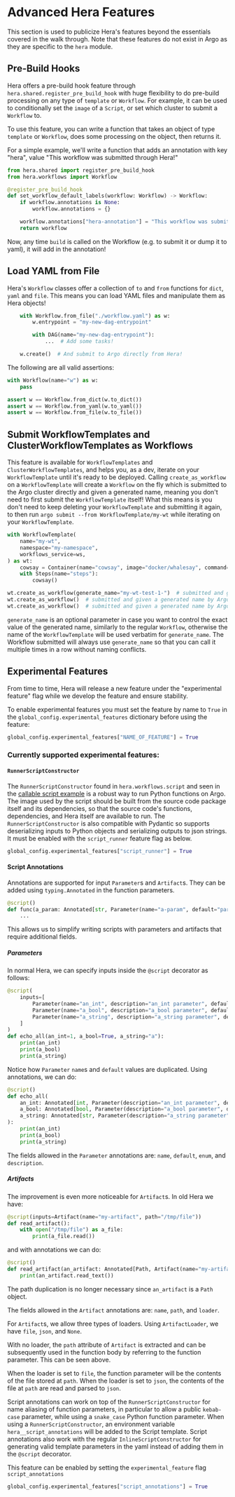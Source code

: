 # Advanced Hera Features

This section is used to publicize Hera's features beyond the essentials covered in the walk through. Note that these
features do not exist in Argo as they are specific to the `hera` module.

## Pre-Build Hooks

Hera offers a pre-build hook feature through `hera.shared.register_pre_build_hook` with huge flexibility to do pre-build
processing on any type of `template` or `Workflow`. For example, it can be used to conditionally set the `image` of a
`Script`, or set which cluster to submit a `Workflow` to.

To use this feature, you can write a function that takes an object of type `template` or `Workflow`, does some
processing on the object, then returns it.

For a simple example, we'll write a function that adds an annotation with key "hera", value "This workflow was submitted
through Hera!"

```py
from hera.shared import register_pre_build_hook
from hera.workflows import Workflow

@register_pre_build_hook
def set_workflow_default_labels(workflow: Workflow) -> Workflow:
    if workflow.annotations is None:
        workflow.annotations = {}

    workflow.annotations["hera-annotation"] = "This workflow was submitted through Hera!"
    return workflow

```

Now, any time `build` is called on the Workflow (e.g. to submit it or dump it to yaml), it will add in the annotation!

## Load YAML from File

Hera's `Workflow` classes offer a collection of `to` and `from` functions for `dict`, `yaml` and `file`. This
means you can load YAML files and manipulate them as Hera objects!

```py
    with Workflow.from_file("./workflow.yaml") as w:
        w.entrypoint = "my-new-dag-entrypoint"

        with DAG(name="my-new-dag-entrypoint"):
            ...  # Add some tasks!

    w.create()  # And submit to Argo directly from Hera!
```

The following are all valid assertions:

```py
with Workflow(name="w") as w:
    pass

assert w == Workflow.from_dict(w.to_dict())
assert w == Workflow.from_yaml(w.to_yaml())
assert w == Workflow.from_file(w.to_file())
```

## Submit WorkflowTemplates and ClusterWorkflowTemplates as Workflows

This feature is available for `WorkflowTemplates` and `ClusterWorkflowTemplates`, and helps you, as a dev, iterate on
your `WorkflowTemplate` until it's ready to be deployed. Calling `create_as_workflow` on a `WorkflowTemplate` will
create a `Workflow` on the fly which is submitted to the Argo cluster directly and given a generated name, meaning you
don't need to first submit the `WorkflowTemplate` itself! What this means is you don't need to keep deleting your
`WorkflowTemplate` and submitting it again, to then run `argo submit --from WorkflowTemplate/my-wt` while iterating
on your `WorkflowTemplate`.

```py
with WorkflowTemplate(
    name="my-wt",
    namespace="my-namespace",
    workflows_service=ws,
) as wt:
    cowsay = Container(name="cowsay", image="docker/whalesay", command=["cowsay", "foo"])
    with Steps(name="steps"):
        cowsay()

wt.create_as_workflow(generate_name="my-wt-test-1-")  # submitted and given a generated name by Argo like "my-wt-test-1-abcde"
wt.create_as_workflow()  # submitted and given a generated name by Argo like "my-wtabcde"
wt.create_as_workflow()  # submitted and given a generated name by Argo like "my-wtvwxyz"
```

`generate_name` is an optional parameter in case you want to control the exact value of the generated name, similarly to
the regular `Workflow`, otherwise the name of the `WorkflowTemplate` will be used verbatim for `generate_name`. The
Workflow submitted will always use `generate_name` so that you can call it multiple times in a row without naming
conflicts.

## Experimental Features

From time to time, Hera will release a new feature under the "experimental feature" flag while we develop the feature
and ensure stability. 

To enable experimental features you must set the feature by name to `True` in the `global_config.experimental_features`
dictionary before using the feature:

```py
global_config.experimental_features["NAME_OF_FEATURE"] = True
```

### Currently supported experimental features:

#### `RunnerScriptConstructor`
The `RunnerScriptConstructor` found in `hera.workflows.script` and seen in the
[callable script example](../../examples/workflows/callable_script.md) is a robust way to run Python functions on Argo.
The image used by the script should be built from the source code package itself and its dependencies, so that the
source code's functions, dependencies, and Hera itself are available to run. The `RunnerScriptConstructor` is also
compatible with Pydantic so supports deserializing inputs to Python objects and serializing outputs to json strings. It
must be enabled with the `script_runner` feature flag as below.

```py
global_config.experimental_features["script_runner"] = True
```


#### Script Annotations
Annotations are supported for input `Parameter`s and `Artifact`s. They can be added using `typing.Annotated` in the function parameters. 

```python
@script()
def func(a_param: Annotated[str, Parameter(name="a-param", default="param")]):
    ...
```

This allows us to simplify writing scripts with parameters and artifacts that require additional fields. 

##### Parameters

In normal Hera, we can specify inputs inside the `@script` decorator as follows:

```python
@script(
    inputs=[
        Parameter(name="an_int", description="an_int parameter", default=1, enum=[1, 2, 3]), 
        Parameter(name="a_bool", description="a_bool parameter", default=True, enum=[True, False]), 
        Parameter(name="a_string", description="a_string parameter", default="a", enum=["a", "b", "c"])
    ]
)
def echo_all(an_int=1, a_bool=True, a_string="a"):
    print(an_int)
    print(a_bool)
    print(a_string)
```

Notice how `Parameter` `name`s and `default` values are duplicated. Using annotations, we can do:

```python
@script()
def echo_all(
    an_int: Annotated[int, Parameter(description="an_int parameter", default=1, enum=[1, 2, 3])], 
    a_bool: Annotated[bool, Parameter(description="a_bool parameter", default=True, enum=[True, False])], 
    a_string: Annotated[str, Parameter(description="a_string parameter", default="a", enum=["a", "b", "c"])]
):
    print(an_int)
    print(a_bool)
    print(a_string)
```

The fields allowed in the `Parameter` annotations are: `name`, `default`, `enum`, and `description`.

##### Artifacts

The improvement is even more noticeable for `Artifact`s. In old Hera we have:

```python
@script(inputs=Artifact(name="my-artifact", path="/tmp/file"))
def read_artifact():
    with open("/tmp/file") as a_file:
        print(a_file.read())
```

and with annotations we can do:

```python
@script()
def read_artifact(an_artifact: Annotated[Path, Artifact(name="my-artifact", path="/tmp/file")]):
    print(an_artifact.read_text())
```

The path duplication is no longer necessary since `an_artifact` is a `Path` object.

The fields allowed in the `Artifact` annotations are: `name`, `path`, and `loader`.

For `Artifact`s, we allow three types of loaders. Using `ArtifactLoader`, we have `file`, `json`, 
and `None`.

With no loader, the `path` attribute of `Artifact` is extracted and can be subsequently used in 
the function body by referring to the function parameter. This can be seen above.

When the loader is set to `file`, the function parameter will be the contents of the file 
stored at `path`. When the loader is set to `json`, the contents of the file at `path` are 
read and parsed to `json`.

Script annotations can work on top of the `RunnerScriptConstructor` for name aliasing of function
parameters, in particular to allow a public `kebab-case` parameter, while using a `snake_case`
Python function parameter. When using a `RunnerScriptConstructor`, an environment variable
`hera__script_annotations` will be added to the Script template.
Script annotations also work with the regular `InlineScriptConstructor` for
generating valid template parameters in the yaml instead of adding them in the `@script` decorator.

This feature can be enabled by setting the `experimental_feature` flag `script_annotations`

```py
global_config.experimental_features["script_annotations"] = True
```
